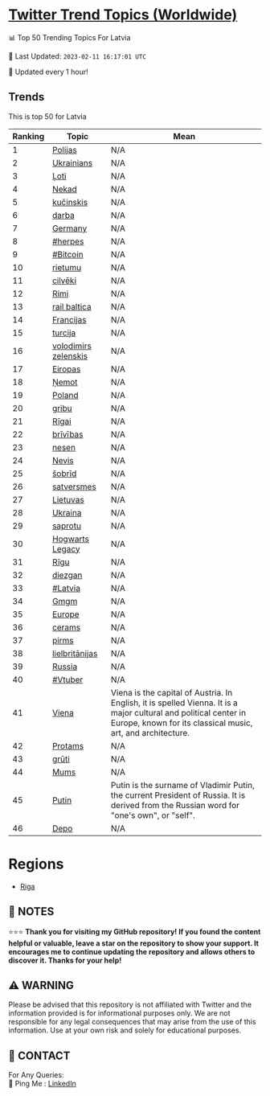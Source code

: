 [Twitter Trend Topics (Worldwide)](https://github.com/ErcinDedeoglu/Twitter-Trend-Topics)
==========


📊 Top 50 Trending Topics For Latvia

📆 Last Updated: `2023-02-11 16:17:01 UTC`

🔧 Updated every 1 hour!


## Trends

This is top 50 for Latvia

| Ranking | Topic | Mean |
| ------- | ------------ | ------------ |
| 1 | [Polijas](http://twitter.com/search?q=Polijas) | N/A |
| 2 | [Ukrainians](http://twitter.com/search?q=Ukrainians) | N/A |
| 3 | [Ļoti](http://twitter.com/search?q=%c4%bboti) | N/A |
| 4 | [Nekad](http://twitter.com/search?q=Nekad) | N/A |
| 5 | [kučinskis](http://twitter.com/search?q=ku%c4%8dinskis) | N/A |
| 6 | [darba](http://twitter.com/search?q=darba) | N/A |
| 7 | [Germany](http://twitter.com/search?q=Germany) | N/A |
| 8 | [#herpes](http://twitter.com/search?q=%23herpes) | N/A |
| 9 | [#Bitcoin](http://twitter.com/search?q=%23Bitcoin) | N/A |
| 10 | [rietumu](http://twitter.com/search?q=rietumu) | N/A |
| 11 | [cilvēki](http://twitter.com/search?q=cilv%c4%93ki) | N/A |
| 12 | [Rimi](http://twitter.com/search?q=Rimi) | N/A |
| 13 | [rail baltica](http://twitter.com/search?q=rail+baltica) | N/A |
| 14 | [Francijas](http://twitter.com/search?q=Francijas) | N/A |
| 15 | [turcija](http://twitter.com/search?q=turcija) | N/A |
| 16 | [volodimirs zelenskis](http://twitter.com/search?q=volodimirs+zelenskis) | N/A |
| 17 | [Eiropas](http://twitter.com/search?q=Eiropas) | N/A |
| 18 | [Ņemot](http://twitter.com/search?q=%c5%85emot) | N/A |
| 19 | [Poland](http://twitter.com/search?q=Poland) | N/A |
| 20 | [gribu](http://twitter.com/search?q=gribu) | N/A |
| 21 | [Rīgai](http://twitter.com/search?q=R%c4%abgai) | N/A |
| 22 | [brīvības](http://twitter.com/search?q=br%c4%abv%c4%abbas) | N/A |
| 23 | [nesen](http://twitter.com/search?q=nesen) | N/A |
| 24 | [Nevis](http://twitter.com/search?q=Nevis) | N/A |
| 25 | [šobrīd](http://twitter.com/search?q=%c5%a1obr%c4%abd) | N/A |
| 26 | [satversmes](http://twitter.com/search?q=satversmes) | N/A |
| 27 | [Lietuvas](http://twitter.com/search?q=Lietuvas) | N/A |
| 28 | [Ukraina](http://twitter.com/search?q=Ukraina) | N/A |
| 29 | [saprotu](http://twitter.com/search?q=saprotu) | N/A |
| 30 | [Hogwarts Legacy](http://twitter.com/search?q=Hogwarts+Legacy) | N/A |
| 31 | [Rīgu](http://twitter.com/search?q=R%c4%abgu) | N/A |
| 32 | [diezgan](http://twitter.com/search?q=diezgan) | N/A |
| 33 | [#Latvia](http://twitter.com/search?q=%23Latvia) | N/A |
| 34 | [Gmgm](http://twitter.com/search?q=Gmgm) | N/A |
| 35 | [Europe](http://twitter.com/search?q=Europe) | N/A |
| 36 | [cerams](http://twitter.com/search?q=cerams) | N/A |
| 37 | [pirms](http://twitter.com/search?q=pirms) | N/A |
| 38 | [lielbritānijas](http://twitter.com/search?q=lielbrit%c4%81nijas) | N/A |
| 39 | [Russia](http://twitter.com/search?q=Russia) | N/A |
| 40 | [#Vtuber](http://twitter.com/search?q=%23Vtuber) | N/A |
| 41 | [Viena](http://twitter.com/search?q=Viena) | Viena is the capital of Austria. In English, it is spelled Vienna. It is a major cultural and political center in Europe, known for its classical music, art, and architecture. |
| 42 | [Protams](http://twitter.com/search?q=Protams) | N/A |
| 43 | [grūti](http://twitter.com/search?q=gr%c5%abti) | N/A |
| 44 | [Mums](http://twitter.com/search?q=Mums) | N/A |
| 45 | [Putin](http://twitter.com/search?q=Putin) | Putin is the surname of Vladimir Putin, the current President of Russia. It is derived from the Russian word for "one's own", or "self". |
| 46 | [Depo](http://twitter.com/search?q=Depo) | N/A |



# Regions

* [Riga](</Latvia/Riga.md>)



## 📝 NOTES

⭐⭐⭐ **Thank you for visiting my GitHub repository! If you found the content helpful or valuable, leave a star on the repository to show your support. It encourages me to continue updating the repository and allows others to discover it. Thanks for your help!**


## ⚠️ WARNING

Please be advised that this repository is not affiliated with Twitter and the information provided is for informational purposes only. We are not responsible for any legal consequences that may arise from the use of this information. Use at your own risk and solely for educational purposes.


## 📨 CONTACT

 For Any Queries:  
            🏓 Ping Me : [LinkedIn](https://www.linkedin.com/in/ercindedeoglu/)
